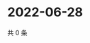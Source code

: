 # 2022-06-28

共 0 条

<!-- BEGIN WEIBO -->
<!-- 最后更新时间 Tue Jun 28 2022 13:24:21 GMT+0800 (China Standard Time) -->

<!-- END WEIBO -->
